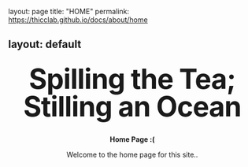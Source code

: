 layout: page
title: "HOME"
permalink: https://thicclab.github.io/docs/about/home

layout: default
---

<style type="text/css" media="screen">
  .container {
    margin: 10px auto;
    max-width: 600px;
    text-align: center;
  }
  h1 {
    margin: 30px 0;
    font-size: 4em;
    line-height: 1;
    letter-spacing: -1px;
  }
</style>

<div class="container">
  <h1>Spilling the Tea; Stilling an Ocean</h1>

  <p><strong>Home Page :(</strong></p>
  <p>Welcome to the home page for this site..</p>
</div>
